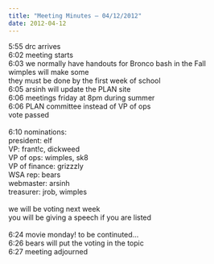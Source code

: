 ```yaml
---
title: "Meeting Minutes – 04/12/2012"
date: 2012-04-12
---
```

5:55 drc arrives<br />
6:02 meeting starts<br />
6:03 we normally have handouts for Bronco bash in the Fall<br />
        wimples will make some<br />
        they must be done by the first week of school<br />
6:05 arsinh will update the PLAN site<br />
6:06 meetings friday at 8pm during summer<br />
6:06 PLAN committee instead of VP of ops<br />
        vote passed<br />
<br />
6:10 nominations:<br />
        president: elf<br />
        VP:                  frant!c, dickweed<br />
        VP of ops:       wimples, sk8<br />
        VP of finance:  grizzzly<br />
        WSA rep:         bears<br />
        webmaster:     arsinh<br />
        treasurer:        jrob, wimples<br />
<br />
we will be voting next week<br />
you will be giving a speech if you are listed<br />
<br />
6:24 movie monday! to be continuted...<br />
6:26 bears will put the voting in the topic<br />
6:27 meeting adjourned